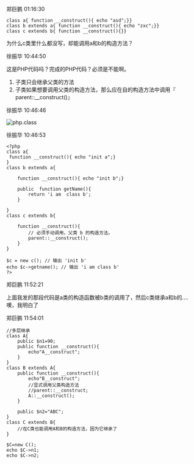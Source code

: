 郑巨鹏  01:16:30


    class a{ function __construct(){ echo "asd";}}
    class b extends a{ function __construct(){ echo "zxc";}}
    class c extends b{ function __construct(){}}


为什么c类里什么都没写，却能调用a和b的构造方法？


徐振华  10:44:50


这是PHP代码吗？完成的PHP代码？必须是不能啊。


1. 子类只会继承父类的方法
2. 子类如果想要调用父类的构造方法，那么应在自的构造方法中调用『 parent::__construct()』


徐振华  10:46:46


![php.class](attch/php.class.jpg)


徐振华  10:46:53


    <?php
    class a{
     function __construct(){ echo "init a";}
    }
    class b extends a{ 

        function __construct(){ echo "init b";}

        public  function getName(){
            return 'i am  class b';
        }
        
    }
    class c extends b{

        function __construct(){
            // 必须手动调用，父类 b 的构造方法。
            parent::__construct();
        }
    }

    $c = new c(); // 输出 'init b'
    echo $c->getname(); // 输出 'i am class b'
    ?>


郑巨鹏  11:52:21


上面我发的那段代码是a类的构造函数被b类的调用了，然后c类继承a和b的....噢，我明白了


郑巨鹏  11:54:01


    //多层继承
    class A{
        public $n1=90;
        public function __construct(){
            echo"A__construct";
        }
    }
    class B extends A{
        public function __construct(){
            echo"B__construct";
            //显式调用父类构造方法
            //parent::__construct;
            A::__construct();
        }
        
        public $n2="ABC";
    }
    class C extends B{
        //在C类也能调用A和B的构造方法，因为它继承了
    }

    $C=new C();
    echo $C->n1;
    echo $C->n2;